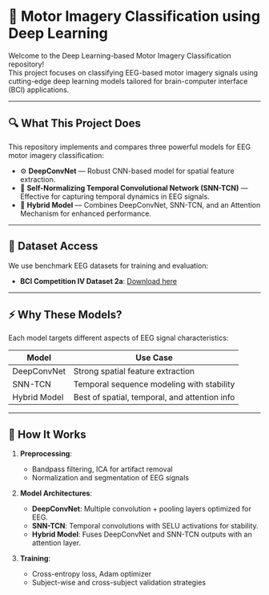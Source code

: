 # 🧠 Motor Imagery Classification using Deep Learning

Welcome to the Deep Learning-based Motor Imagery Classification repository!  
This project focuses on classifying EEG-based motor imagery signals using cutting-edge deep learning models tailored for brain-computer interface (BCI) applications.

---

## 🔍 What This Project Does

This repository implements and compares three powerful models for EEG motor imagery classification:

- ⚙️ **DeepConvNet** — Robust CNN-based model for spatial feature extraction.
- 🔄 **Self-Normalizing Temporal Convolutional Network (SNN-TCN)** — Effective for capturing temporal dynamics in EEG signals.
- 🧬 **Hybrid Model** — Combines DeepConvNet, SNN-TCN, and an Attention Mechanism for enhanced performance.

---

## 📁 Dataset Access

We use benchmark EEG datasets for training and evaluation:

- **BCI Competition IV Dataset 2a**: [Download here](https://www.bbci.de/competition/iv)

---

## ⚡ Why These Models?

Each model targets different aspects of EEG signal characteristics:

| Model          | Use Case                                      |
|----------------|-----------------------------------------------|
| DeepConvNet    | Strong spatial feature extraction             |
| SNN-TCN        | Temporal sequence modeling with stability     |
| Hybrid Model   | Best of spatial, temporal, and attention info |

---

## 🧠 How It Works

1. **Preprocessing**:
   - Bandpass filtering, ICA for artifact removal
   - Normalization and segmentation of EEG signals

2. **Model Architectures**:
   - **DeepConvNet**: Multiple convolution + pooling layers optimized for EEG.
   - **SNN-TCN**: Temporal convolutions with SELU activations for stability.
   - **Hybrid Model**: Fuses DeepConvNet and SNN-TCN outputs with an attention layer.

3. **Training**:
   - Cross-entropy loss, Adam optimizer
   - Subject-wise and cross-subject validation strategies



